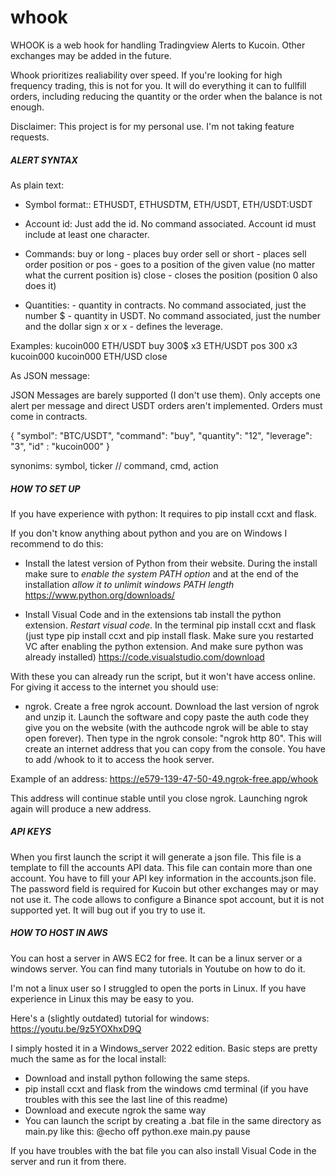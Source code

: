 # whook

WHOOK is a web hook for handling Tradingview Alerts to Kucoin. Other exchanges may be added in the future.

Whook prioritizes realiability over speed. If you're looking for high frequency trading, this is not for you.
It will do everything it can to fullfill orders, including reducing the quantity or the order when the balance is not enough.

Disclaimer: This project is for my personal use. I'm not taking feature requests.


##### ALERT SYNTAX #####

As plain text:

* Symbol format:: ETHUSDT, ETHUSDTM, ETH/USDT, ETH/USDT:USDT

* Account id: Just add the id. No command associated. Account id must include at least one character.

* Commands:
buy or long - places buy order
sell or short - places sell order
position or pos - goes to a position of the given value (no matter what the current position is)
close - closes the position (position 0 also does it)

* Quantities:
<value> - quantity in contracts. No command associated, just the number
<value>$ - quantity in USDT. No command associated, just the number and the dollar sign
<value>x or x<value> - defines the leverage.

Examples:
kucoin000 ETH/USDT buy 300$ x3
ETH/USDT pos 300 x3 kucoin000
kucoin000 ETH/USD close

As JSON message:

JSON Messages are barely supported (I don't use them). Only accepts one alert per message and direct USDT orders aren't implemented.
Orders must come in contracts.

{
"symbol": "BTC/USDT",
"command": "buy",
"quantity": "12",
"leverage": "3",
"id" : "kucoin000"
}

synonims: symbol, ticker // command, cmd, action


#####  HOW TO SET UP #####

If you have experience with python: It requires to pip install ccxt and flask.

If you don't know anything about python and you are on Windows I recommend to do this:
- Install the latest version of Python from their website. During the install make sure to *enable the system PATH option* and at the end of the installation *allow it to unlimit windows PATH length*
https://www.python.org/downloads/

- Install Visual Code and in the extensions tab install the python extension. *Restart visual code*. In the terminal pip install ccxt and flask (just type pip install ccxt and pip install flask. Make sure you restarted VC after enabling the python extension. And make sure python was already installed)
https://code.visualstudio.com/download

With these you can already run the script, but it won't have access online. For giving it access to the internet you should use:

- ngrok. Create a free ngrok account. Download the last version of ngrok and unzip it. Launch the software and copy paste the auth code they give you on the website (with the authcode ngrok will be able to stay open forever). 
Then type in the ngrok console: "ngrok http 80". This will create an internet address that you can copy from the console. You have to add /whook to it to access the hook server.

Example of an address: https://e579-139-47-50-49.ngrok-free.app/whook

This address will continue stable until you close ngrok. Launching ngrok again will produce a new address.


##### API KEYS #####
When you first launch the script it will generate a json file. This file is a template to fill the accounts API data. This file can contain more than one account.
You have to fill your API key information in the accounts.json file. The password field is required for Kucoin but other exchanges may or may not use it.
The code allows to configure a Binance spot account, but it is not supported yet. It will bug out if you try to use it.


##### HOW TO HOST IN AWS #####

You can host a server in AWS EC2 for free. It can be a linux server or a windows server. You can find many tutorials in Youtube on how to do it.

I'm not a linux user so I struggled to open the ports in Linux. If you have experience in Linux this may be easy to you.

Here's a (slightly outdated) tutorial for windows: https://youtu.be/9z5YOXhxD9Q

I simply hosted it in a Windows_server 2022 edition. Basic steps are pretty much the same as for the local install:
- Download and install python following the same steps.
- pip install ccxt and flask from the windows cmd terminal (if you have troubles with this see the last line of this readme)
- Download and execute ngrok the same way
- You can launch the script by creating a .bat file in the same directory as main.py like this:
@echo off
python.exe main.py
pause

If you have troubles with the bat file you can also install Visual Code in the server and run it from there.
